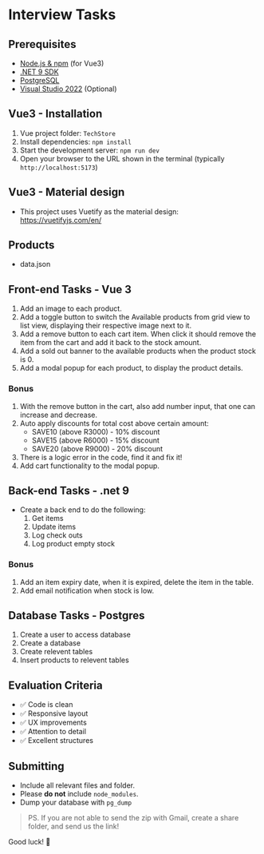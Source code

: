 # Interview Tasks

## Prerequisites

- [Node.js & npm](https://nodejs.org/) (for Vue3)
- [.NET 9 SDK](https://dotnet.microsoft.com/en-us/download/dotnet/9.0)
- [PostgreSQL](https://www.postgresql.org/)
- [Visual Studio 2022](https://visualstudio.microsoft.com/downloads/) (Optional)

## Vue3 - Installation

1. Vue project folder: `TechStore`
1. Install dependencies: `npm install`
1. Start the development server: `npm run dev`
1. Open your browser to the URL shown in the terminal (typically `http://localhost:5173`)

## Vue3 - Material design

- This project uses Vuetify as the material design: https://vuetifyjs.com/en/

## Products

- data.json

## Front-end Tasks - Vue 3

1. Add an image to each product.
1. Add a toggle button to switch the Available products from grid view to list view, displaying their respective image next to it.
1. Add a remove button to each cart item. When click it should remove the item from the cart and add it back to the stock amount.
1. Add a sold out banner to the available products when the product stock is 0.
1. Add a modal popup for each product, to display the product details.

### Bonus

1. With the remove button in the cart, also add number input, that one can increase and decrease.
1. Auto apply discounts for total cost above certain amount: 
    * SAVE10 (above R3000) - 10% discount
    * SAVE15 (above R6000) - 15% discount
    * SAVE20 (above R9000) - 20% discount
1. There is a logic error in the code, find it and fix it!
1. Add cart functionality to the modal popup.

## Back-end Tasks - .net 9

- Create a back end to do the following:
    1. Get items
    1. Update items
    1. Log check outs
    1. Log product empty stock

### Bonus

1. Add an item expiry date, when it is expired, delete the item in the table.
1. Add email notification when stock is low.

## Database Tasks - Postgres

1. Create a user to access database
1. Create a database
1. Create relevent tables
1. Insert products to relevent tables

## Evaluation Criteria

- ✅ Code is clean
- ✅ Responsive layout
- ✅ UX improvements
- ✅ Attention to detail
- ✅ Excellent structures

## Submitting

- Include all relevant files and folder. 
- Please **do not** include `node_modules`.
- Dump your database with `pg_dump` 

> PS. If you are not able to send the zip with Gmail, create a share folder, and send us the link!

Good luck! 🚀